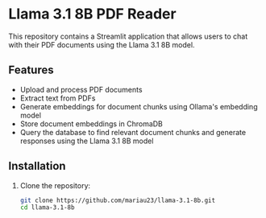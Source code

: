 # Llama 3.1 8B PDF Reader

This repository contains a Streamlit application that allows users to chat with their PDF documents using the Llama 3.1 8B model.

## Features
- Upload and process PDF documents
- Extract text from PDFs
- Generate embeddings for document chunks using Ollama's embedding model
- Store document embeddings in ChromaDB
- Query the database to find relevant document chunks and generate responses using the Llama 3.1 8B model

## Installation

1. Clone the repository:
   ```sh
   git clone https://github.com/mariau23/llama-3.1-8b.git
   cd llama-3.1-8b
